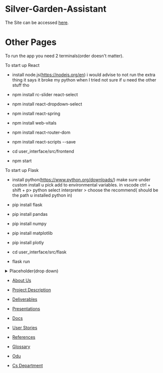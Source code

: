 # Silver-Garden-Assistant

 The Site can be accessed [here](https://ethanbenton.github.io/Silver-Garden-Assistant/).

# Other Pages

 To run the app you need 2 terminals(order doesn't matter).
 
  To start up React
  
   - install node.js(https://nodejs.org/en) i would advise to not run the extra thing it says it broke my python when I tried not sure if u need the other stuff tho
   - npm install rc-slider react-select
   - npm install react-dropdown-select
   - npm install react-spring
   - npm install web-vitals
   - npm install react-router-dom
   - npm install react-scripts --save
    
   - cd user_interface/src/frontend
     
   - npm start

  To start up Flask

   - install python(https://www.python.org/downloads/) make sure under custom install u pick add to environmental variables.
in vscode ctrl + shift + p> python select interpreter > choose the recommend( should be the path u installed python in)
   - pip install flask
   - pip install pandas
   - pip install numpy
   - pip install matplotlib
   - pip install plotly
     
   - cd user_interface/src/flask
     
   - flask run

<details>
  <summary>Placeholder(drop down)</summary>

    idk how links work here

</details>

- [About Us](./website/about_us.md)

- [Project Description](./website/Project_Description.md)

- [Deliverables](./website/Deliverables.md)

- [Presentations](./website/presentations.md)
  
- [Docs](./website/docs.md)

- [User Stories](./website/User_Stories.md)

- [References](./website/References.md)

- [Glossary](./website/Glossary.md)

- [Odu](https://www.odu.edu/)
  
- [Cs Department](https://www.odu.edu/computer-science)
  
